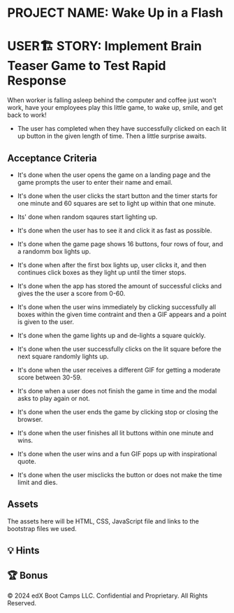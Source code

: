 # PROJECT NAME: Wake Up in a Flash

# USER🏗 STORY: Implement Brain Teaser Game to Test Rapid Response

When worker is falling asleep behind the computer and coffee just won't work, have your employees play this little game, to wake up, smile, and get back to work!

* The user has completed when they have successfully clicked on each lit up button in the given length of time. Then a little surprise awaits.

## Acceptance Criteria

* It's done when the user opens the game on a landing page and the game prompts the user to enter their name and email.

* It's done when the user clicks the start button and the timer starts for one minute and 60 squares are set to light up within that one minute.
  
* Its' done when random sqaures start lighting up.
* It's done when the user has to see it and click it as fast as possible.

* It's done when the game page shows 16 buttons, four rows of four, and a randomm box lights up.

* It's done when after the first box lights up, user clicks it, and then continues click boxes as they light up until the timer stops.
* It's done when the app has stored the amount of successful clicks and gives the the user a score from 0-60.

* It's done when the user wins immediately by clicking successfully all boxes within the given time contraint and then a GIF appears and a point is given to the user.

* It's done when the game lights up and de-lights a square quickly.
* It's done when the user successfully clicks on the lit square before the next square randomly lights up.

* It's done when the user receives a different GIF for getting a moderate score between 30-59. 

* It's done when a user does not finish the game in time and the modal asks to play again or not.
  
* It's done when the user ends the game by clicking stop or closing the browser.
  
* It's done when the user finishes all lit buttons within one minute and wins.
  
* It's done when the user wins and a fun GIF pops up with inspirational quote.
* It's done when the user misclicks the button or does not make the time limit and dies.

## Assets

The assets here will be HTML, CSS, JavaScript file and links to the bootstrap files we used.

## 💡 Hints


## 🏆 Bonus



© 2024 edX Boot Camps LLC. Confidential and Proprietary. All Rights Reserved.

